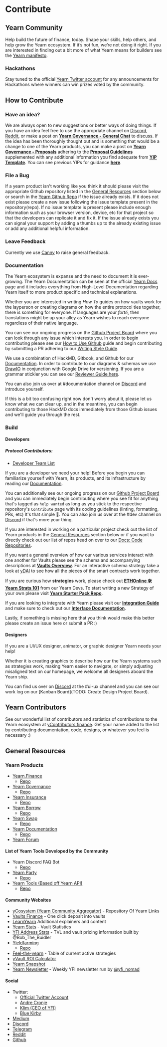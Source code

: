 # Contribute

## Yearn Community

Help build the future of finance, today. Shape your skills, help others, and help grow the Yearn ecosystem. If it’s not fun, we’re not doing it right. If you are interested in finding out a bit more of what Yearn means for builders see the [Yearn manifesto](https://gov.yearn.finance/t/how-we-think-about-yearn/7137).

### Hackathons

Stay tuned to the official [Yearn Twitter account](https://twitter.com/iearnfinance) for any announcements for Hackathons where winners can win prizes voted by the community.

## How to Contribute

### Have an idea?

We are always open to new suggestions or better ways of doing things. If you have an idea feel free to use the appropriate channel on [Discord](http://discord.yearn.finance), [Reddit](https://www.reddit.com/r/yearn_finance/), or make a post on **[Yearn Governance - General Chat](https://gov.yearn.finance/c/general-chat/7)** to discuss. If the idea has been thoroughly thought out and is something that would be a change to one of the Yearn products, you can make a post on **[Yearn Governance - Proposals](https://gov.yearn.finance/c/proposals/5])** adhering to the **[Proposal Guidelines](https://gov.yearn.finance/t/proposal-how-to/106)** supplemented with any additional information you find adequate from **[YIP Template](https://github.com/iearn-finance/YIPS/blob/master/yip-X.md)**. You can see previous YIPs for guidance **[here](https://yips.yearn.finance/all-yip)**.

### File a Bug

If a yearn product isn't working like you think it should please visit the appropriate Github repository listed in the [General Resources](##general-resources) section below or search in the [Yearn Github Repo](https://github.com/iearn-finance/yearn-protocol) if the issue already exists. If it does not exist please create a new issue following the issue template present in the repository(repo). If no issue template is present please include enough information such as your browser version, device, etc for that project so that the developers can replicate it and fix it. If the issue already exists you can signal your support by adding a thumbs up to the already existing issue or add any additional helpful information.

### Leave Feedback

Currently we use [Canny](https://yearnfinance.canny.io/) to raise general feedback.

### Documentation

The Yearn ecosystem is expanse and the need to document it is ever-growing. The Yearn Documentation can be seen at the official [Yearn Docs](https://docs.yearn.finance/) page and it includes everything from High-Level Documentation regarding Yearn itself to more product specific and technical explanations.

Whether you are interested in writing _How To_ guides on how vaults work for the layperson or creating diagrams on how the entire protocol ties together, there is something for everyone. If languages are your _forté_, then translations might be up your alley as Yearn wishes to reach everyone regardless of their native language.

You can see our ongoing progress on the [Github Project Board](https://github.com/orgs/iearn-finance/projects/2) where you can look through any issue which interests you. In order to begin contributing please see our [How to Use Github](https://hackmd.io/4U35op0ORoGT24lzPhbGNQ) guide and begin contributing by submitting a PR adhering to our [Writing Style Guide](https://hackmd.io/dXQecpkJQX6XRy4y7k7j3g).

We use a combination of HackMD, Gitbook, and Github for our [Documentation](https://docs.yearn.finance/). In order to contribute to our diagrams & schemas we use [DrawIO](https://draw.io) in conjunction with Google Drive for versioning. If you are a grammar stickler you can see our [Reviewer Guide here](https://hackmd.io/juTKNn3xTpKJgFDo2AglLw).

You can also join us over at #documentation channel on [Discord](https://discord.com/invite/6PNv2nF) and introduce yourself.

If this is a bit too confusing right now don't worry about it, please let us know what we can clear up, and in the meantime, you can begin contributing to those HackMD docs immediately from those Github issues and we'll guide you through the rest.

### Build

#### Developers

##### Protocol Contributors:

- [Developer Team List](https://docs.yearn.finance/additional-resources/team#protocol-and-development)

If you are a developer we need your help! Before you begin you can familiarize yourself with Yearn, its products, and its infrastructure by reading our [Documentation](https://docs.yearn.finance/).

You can additionally see our ongoing progress on our [Github Project Board](https://github.com/orgs/iearn-finance/projects/1) and you can immediately begin contributing where you see fit for anything that's tagged as `help wanted` as long as you stick to the respective repository's `Contribute` page with its coding guidelines (linting, formatting, PRs, etc) It's that simple 🙂. You can also join us over at the #dev channel on [Discord](https://discord.com/invite/6PNv2nF) if that's more your thing.

If you are interested in working on a particular project check out the list of Yearn products in the [General Resources](##general-resources) section below or if you want to directly check out our list of repos head on over to our [Docs: Code Repositories](https://docs.yearn.finance/developers/code-repositories).

If you want a general overview of how our various services interact with one another for Vaults please see the schema and accompanying descriptions at **[Vaults Overview](https://docs.yearn.finance/developers/yvaults-documentation/vaults-overview)**. For an interactive schema strategy take a look at [yDAI]() to see how all the pieces of the smart contracts work together.

If you are curious how **strategies** work, please check out **[ETHOnline 🛠️ Yearn Strats 101](https://www.youtube.com/watch?v=4gwZk-IaMRs)** from our Yearn Devs. To start writing a new Strategy of your own please visit **[Yearn Starter Pack Repo](https://github.com/iearn-finance/yearn-starter-pack)**.

If you are looking to integrate with Yearn please visit our **[Integration Guide](https://docs.yearn.finance/developers/integration-guide)** and make sure to check out our **[Interface Documentation](https://docs.yearn.finance/developers/yvaults-documentation/vault-interfaces)**.

Lastly, if something is missing here that you think would make this better please create an issue here or submit a PR :)

#### Designers

If you are a UI/UX designer, animator, or graphic designer Yearn needs your help!

Whether it is creating graphics to describe how our the Yearn systems such as strategies work, making Yearn easier to navigate, or simply adjusting misaligned text on our homepage, we welcome all designers aboard the Yearn ship.

You can find us over on [Discord](https://discord.com/invite/6PNv2nF) at the #ui-ux channel and you can see our work log on our [Kanban Board](TODO: Create Design Project Board).

## Yearn Contributors

See our wonderful list of contributors and statistics of contributions to the Yearn ecosystem at [yContributors.finance](https://ycontributors.finance/). Get your name added to the list by contributing documentation, code, designs, or whatever you feel is necessary :)

## General Resources

### Yearn Products

- [Yearn.Finance](https://yearn.finance/)
  - [Repo](https://github.com/iearn-finance/iearn-finance)
- [Yearn Governance](https://ygov.finance/)
  - [Repo](https://github.com/iearn-finance/ygov-finance)
- [Yearn Insurance](https://yinsure.finance/)
  - [Repo](https://github.com/iearn-finance/yinsure-finance)
- [Yearn Borrow](https://yborrow.finance/)
  - [Repo](https://github.com/iearn-finance/iborrow-finance)
- [Yearn Swap](https://yswap.exchange/)
  - [Repo](https://github.com/iearn-finance/yswap-finance)
- [Yearn Documentation](https://docs.yearn.finance/)
  - [Repo](https://github.com/iearn-finance/docs)
- [Yearn Forum](https://gov.yearn.finance/)

#### List of Yearn Tools Developed by the Community

- Yearn Discord FAQ Bot
  - [Repo](https://github.com/dgornjakovic/yfi-faq-bot)
- [Yearn Party](https://yearn.party/)
  - [Repo](https://github.com/x48-crypto/yearn-party)
- [Yearn Tools (Based off Yearn API)](https://yearn.tools/)
  - [Repo](https://github.com/yearn-integrations/api)

#### Community Websites

- [yCosystem (Yearn Community Aggregator)](https://ycosystem.info/) - Repository Of Yearn Links
- [Vaults Finance](https://vaults.finance/) - One click deposit into vaults
- [LearnYearn](https://learnyearn.finance/) Additional explainers and content
- [Yearn Stats](https://stats.finance) - Vault Statistics
- [YFI Address Stats](https://www.yfistats.com/) - TVL and vault pricing information built by @Bob_The_Buidler
- [Yieldfarming](https://yieldfarming.info/)
  - [Repo](https://github.com/yieldfarming/yieldfarming)
- [Feel-the-yearn](https://feel-the-yearn.app) - Table of current active strategies
- [yVault ROI Calculator](https://yvault-roi.netlify.app/)
- [Yearn Snapshot](https://yearn.snapshot.page/)
- [Yearn Newsletter](https://yearn.substack.com/) - Weekly YFI newsletter run by [@yfi_nomad](https://twitter.com/yfi_nomad)

#### Social

- Twitter:
  - [Official Twitter Account ](https://twitter.com/iearnfinance)
  - [Andre Cronje](https://twitter.com/AndreCronjeTech)
  - [Klim (CEO of YFI)](https://twitter.com/milkyklim)
  - [Blue Kirby](https://twitter.com/bluekirbyfi)
- [Medium](https://medium.com/iearn)
- [Discord](https://discord.com/invite/6PNv2nF)
- [Telegram](https://t.me/yearnfinance)
- [Reddit](https://www.reddit.com/r/yearn_finance/)
- [Github](https://github.com/iearn-finance)
